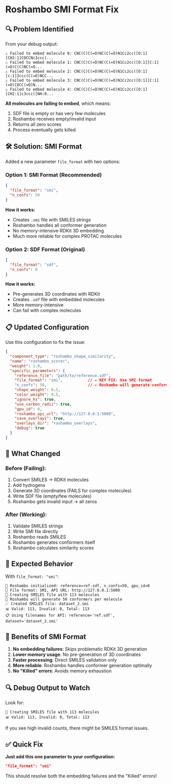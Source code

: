 # Roshambo SMI Format Fix

## 🔍 **Problem Identified**

From your debug output:
```
⚠️ Failed to embed molecule 0: CNC(C)C(=O)NC(C(=O)N1Cc2cc([O:1][CH2:1]COCCNc3ccc(...
⚠️ Failed to embed molecule 1: CNC(C)C(=O)NC(C(=O)N1Cc2cc([O:1][C:1](=O)C(C)NC(=O...
⚠️ Failed to embed molecule 2: CNC(C)C(=O)NC(C(=O)N1Cc2cc([O:1][c:1]3ccc(C(=O)NCC...
⚠️ Failed to embed molecule 3: CNC(C)C(=O)NC(C(=O)N1Cc2cc([O:1][C:1](=O)COCC(=O)N...
⚠️ Failed to embed molecule 4: CNC(C)C(=O)NC(C(=O)N1Cc2cc([O:1][CH2:1]c3ccc([NH:0...
```

**All molecules are failing to embed**, which means:
1. SDF file is empty or has very few molecules
2. Roshambo receives empty/invalid input
3. Returns all zero scores
4. Process eventually gets killed

## 🛠️ **Solution: SMI Format**

Added a new parameter `file_format` with two options:

### **Option 1: SMI Format (Recommended)**
```json
{
  "file_format": "smi",
  "n_confs": 50
}
```

**How it works:**
- Creates `.smi` file with SMILES strings
- Roshambo handles all conformer generation
- No memory-intensive RDKit 3D embedding
- Much more reliable for complex PROTAC molecules

### **Option 2: SDF Format (Original)**
```json
{
  "file_format": "sdf",
  "n_confs": 0
}
```

**How it works:**
- Pre-generates 3D coordinates with RDKit
- Creates `.sdf` file with embedded molecules
- More memory-intensive
- Can fail with complex molecules

## 📋 **Updated Configuration**

Use this configuration to fix the issue:

```json
{
  "component_type": "roshambo_shape_similarity",
  "name": "roshambo_scorer",
  "weight": 1.0,
  "specific_parameters": {
    "reference_file": "path/to/reference.sdf",
    "file_format": "smi",           // ← KEY FIX: Use SMI format
    "n_confs": 50,                  // ← Roshambo will generate conformers
    "shape_weight": 0.5,
    "color_weight": 0.5,
    "ignore_hs": true,
    "use_carbon_radii": true,
    "gpu_id": 0,
    "roshambo_api_url": "http://127.0.0.1:5000",
    "save_overlays": true,
    "overlays_dir": "roshambo_overlays",
    "debug": true
  }
}
```

## 🔄 **What Changed**

### **Before (Failing):**
1. Convert SMILES → RDKit molecules
2. Add hydrogens
3. Generate 3D coordinates (FAILS for complex molecules)
4. Write SDF file (empty/few molecules)
5. Roshambo gets invalid input → all zeros

### **After (Working):**
1. Validate SMILES strings
2. Write SMI file directly
3. Roshambo reads SMILES
4. Roshambo generates conformers itself
5. Roshambo calculates similarity scores

## 🎯 **Expected Behavior**

With `file_format: "smi"`:

```
🔧 Roshambo initialized: reference=ref.sdf, n_confs=50, gpu_id=0
🔧 File format: SMI, API URL: http://127.0.0.1:5000
📝 Creating SMILES file with 113 molecules
🔧 Roshambo will generate 50 conformers per molecule
✅ Created SMILES file: dataset_2.smi
📊 Valid: 113, Invalid: 0, Total: 113
📋 Using filenames for API: reference='ref.sdf', dataset='dataset_2.smi'
```

## 🚀 **Benefits of SMI Format**

1. **No embedding failures**: Skips problematic RDKit 3D generation
2. **Lower memory usage**: No pre-generation of 3D coordinates
3. **Faster processing**: Direct SMILES validation only
4. **More reliable**: Roshambo handles conformer generation optimally
5. **No "Killed" errors**: Avoids memory exhaustion

## 🔍 **Debug Output to Watch**

Look for:
```
📝 Creating SMILES file with 113 molecules
📊 Valid: 113, Invalid: 0, Total: 113
```

If you see high invalid counts, there might be SMILES format issues.

## ✅ **Quick Fix**

**Just add this one parameter to your configuration:**
```json
"file_format": "smi"
```

This should resolve both the embedding failures and the "Killed" errors!
